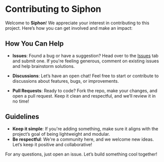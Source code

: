 # Contributing to Siphon

Welcome to **Siphon**! We appreciate your interest in contributing to this project. Here’s how you can get involved and make an impact:

## How You Can Help

- **Issues**: Found a bug or have a suggestion? Head over to the [Issues](https://github.com/atxtechbro/siphon/issues) tab and submit one. If you're feeling generous, comment on existing issues and help brainstorm solutions.
- **Discussions**: Let’s have an open chat! Feel free to start or contribute to discussions about features, bugs, or improvements.

- **Pull Requests**: Ready to code? Fork the repo, make your changes, and open a pull request. Keep it clean and respectful, and we’ll review it in no time!

## Guidelines

- **Keep it simple**: If you're adding something, make sure it aligns with the project’s goal of being lightweight and modular.
- **Be respectful**: We're a community here, and we welcome new ideas. Let’s keep it positive and collaborative!

For any questions, just open an issue. Let’s build something cool together!
